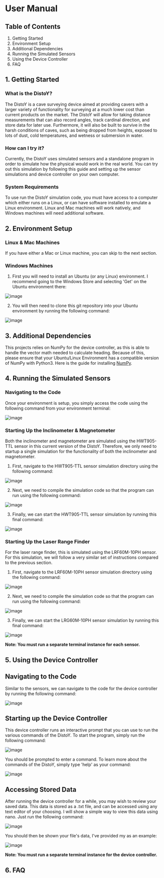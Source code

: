 # User Manual

## Table of Contents
1. Getting Started
2. Environment Setup
3. Additional Dependencies
4. Running the Simulated Sensors
5. Using the Device Controller
6. FAQ

## 1. Getting Started
### What is the DistoY?
The DistoY is a cave surveying device aimed at providing cavers with a larger variety of functionality for surveying at a much lower cost than current products on the market. The DistoY will allow for taking distance measurements that can also record angles, track cardinal direction, and store data for later use. Furthermore, it will also be built to survive in the harsh conditions of caves, such as being dropped from heights, exposed to lots of dust, cold temperatures, and wetness or submersion in water.

### How can I try it?
Currently, the DistoY uses simulated sensors and a standalone program in order to simulate how the physical would work in the real world. You can try out this simulation by following this guide and setting up the sensor simulations and device controller on your own computer.

### System Requirements
To use run the DistoY simulation code, you must have access to a computer which either runs on a Linux, or can have software installed to emulate a Linux environment. Linux and Mac machines will work natively, and Windows machines will need additional software.

## 2. Environment Setup

### Linux & Mac Machines
If you have either a Mac or Linux machine, you can skip to the next section.

### Windows Machines
1. First you will need to install an Ubuntu (or any Linux) environment. I recommend going to the Windows Store and selecting 'Get' on the Ubuntu environment there:

![image](https://user-images.githubusercontent.com/33441174/232184294-9a1ea01b-30c0-4f0d-9a5f-05b3cf077489.png)

2. You will then need to clone this git repository into your Ubuntu environment by running the following command:

![image](https://user-images.githubusercontent.com/33441174/232184334-8a84ce0d-f9ef-411f-944a-eaf1236e1194.png)

## 3. Additional Dependencies
This projects relies on NumPy for the device controller, as this is able to handle the vector math needed to calculate heading. Because of this, please ensure that your Ubuntu/Linux Environment has a compatible version of NumPy with Python3. Here is the guide for installing [NumPy](https://numpy.org/install/).

## 4. Running the Simulated Sensors

### Navigating to the Code
Once your environment is setup, you simply access the code using the following command from your environment terminal:

![image](https://user-images.githubusercontent.com/33441174/232184457-df25aabd-6e8e-4512-9af4-f8579a124ebc.png)

### Starting Up the Inclinometer & Magnetometer
Both the inclinometer and magnetometer are simulated using the HWT905-TTL sensor in this current version of the DistoY. Therefore, we only need to startup a single simulation for the functionality of both the inclinometer and magnetometer.

1. First, navigate to the HWT905-TTL sensor simulation directory using the following command:

![image](https://user-images.githubusercontent.com/33441174/232184520-101d2e53-670f-420e-8a70-975061532074.png)

2. Next, we need to compile the simulation code so that the program can run using the following command:

![image](https://user-images.githubusercontent.com/33441174/232184562-7793f03a-c413-4201-93e5-f6b083ea86cb.png)

3. Finally, we can start the HWT905-TTL sensor simulation by running this final command:

![image](https://user-images.githubusercontent.com/33441174/232184598-92540d69-7893-4f09-9fac-5c73b76a2589.png)

### Starting Up the Laser Range Finder
For the laser range finder, this is simulated using the LRF60M-10PH sensor. For this simulation, we will follow a very similar set of instructions compared to the previous section.

1. First, navigate to the LRF60M-10PH sensor simulation directory using the following command: 

![image](https://user-images.githubusercontent.com/33441174/232184796-8e11fa6e-1970-426c-94bf-d77368ebb664.png)

2. Next, we need to compile the simulation code so that the program can run using the following command:

![image](https://user-images.githubusercontent.com/33441174/232184829-e2d616cd-c98f-4be3-b02a-cfa0c9442bf9.png)

3. Finally, we can start the LRG60M-10PH sensor simulation by running this final command:

![image](https://user-images.githubusercontent.com/33441174/232184850-0630eca3-77a3-4223-bfac-7381b07ba00b.png)

**Note: You must run a separate terminal instance for each sensor.**

## 5. Using the Device Controller

## Navigating to the Code
Similar to the sensors, we can navigate to the code for the device controller by running the following command:

![image](https://user-images.githubusercontent.com/33441174/232184973-8f726c5e-bd78-4e1f-8bb4-291920deeef4.png)

## Starting up the Device Controller
This device controller runs an interactive prompt that you can use to run the various commands of the DistoY. To start the program, simply run the following command:

![image](https://user-images.githubusercontent.com/33441174/232185042-92b0312d-bd89-428c-95d8-186fcf3e596e.png)

You should be prompted to enter a command. To learn more about the commands of the DistoY, simply type 'help' as your command:

![image](https://user-images.githubusercontent.com/33441174/232185084-cd73bc6e-e224-4ef7-b58b-cda83e68646b.png)

## Accessing Stored Data
After running the device controller for a while, you may wish to review your saved data. This data is stored as a .txt file, and can be accessed using any text editor of your choosing. I will show a simple way to view this data using nano. Just run the following command:

![image](https://user-images.githubusercontent.com/33441174/232185387-4e058343-40d7-4896-88f3-75937b9f49d7.png)

You should then be shown your file's data, I've provided my as an example:

![image](https://user-images.githubusercontent.com/33441174/232185412-5b9b1c85-8c06-481a-9f8a-cc90cff06841.png)

**Note: You must run a separate terminal instance for the device controller.**
  
## 6. FAQ


